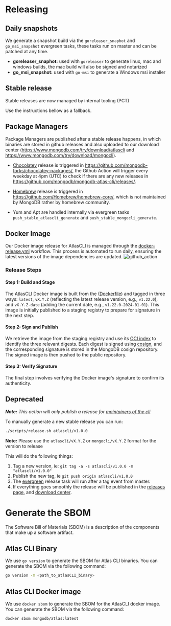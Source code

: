 # Releasing

## Daily snapshots

We generate a snapshot build via the `goreleaser_snaphot` and `go_msi_snapshot` evergreen tasks,
these tasks run on master and can be patched at any time.

- **goreleaser_snaphot:** used with `goreleaser` to generate linux, mac and windows builds, the mac build will also be signed and notarized
- **go_msi_snapshot:** used with `go-msi` to generate a Windows msi installer

## Stable release

Stable releases are now managed by internal tooling (PCT)

Use the instructions bellow as a fallback.

## Package Managers

Package Managers are published after a stable release happens, in which binaries are stored in github releases and also uploaded to our download center (https://www.mongodb.com/try/download/atlascli and https://www.mongodb.com/try/download/mongocli).

* [Chocolatey](http://chocolatey.org) release is triggered in https://github.com/mongodb-forks/chocolatey-packages/, the Github Action will trigger every weekday at 4pm (UTC) to check if there are any new releases in https://github.com/mongodb/mongodb-atlas-cli/releases/.

* [Homebrew](http://brew.sh/) release is triggered in https://github.com/Homebrew/homebrew-core/, which is not maintained by MongoDB rather by homebrew community.

* Yum and Apt are handled internally via evergreen tasks `push_stable_atlascli_generate` and `push_stable_mongocli_generate`.

## Docker Image
Our Docker image release for AtlasCLI is managed through the [docker-release.yml](.github/workflows/docker-release.yml)  workflow. This process is automated to run daily, ensuring the latest versions of the image dependencies are updated.
![github_action](https://github.com/mongodb/mongodb-atlas-cli/assets/5663078/fd54ccda-7794-4139-af92-dbde0c278e78)
### Release Steps
#### Step 1: Build and Stage
The AtlasCLI Docker image is built from the ([Dockerfile](Dockerfile)) and tagged in three ways: `latest`, `vX.Y.Z` (reflecting the latest release version, e.g., `v1.22.0`), and `vX.Y.Z-date` (adding the current date, e.g., `v1.22.0-2024-01-01`). This image is initially published to a staging registry to prepare for signature in the next step.

#### Step 2: Sign and Publish
We retrieve the image from the staging registry and use its [OCI index](https://github.com/opencontainers/image-spec/blob/main/image-index.md) to identify the three relevant digests. Each digest is signed using [cosign](https://github.com/sigstore/cosign), and the corresponding signature is stored in the MongoDB cosign repository. The signed image is then pushed to the public repository.

#### Step 3: Verify Signature
The final step involves verifying the Docker image's signature to confirm its authenticity.



## Deprecated
_**Note:** This action will only publish a release for [maintainers of the cli](https://github.com/orgs/mongodb/teams/mongocli)_

To manually generate a new stable release you can run:


```bash
./scripts/release.sh atlascli/v1.0.0
```

**Note:** Please use the `atlascli/vX.Y.Z` or `mongocli/vX.Y.Z` format for the version to release 

This will do the following things:
1. Tag a new version, ie: `git tag -a -s atlascli/v1.0.0 -m "atlascli/v1.0.0"`
2. Publish the new tag, ie `git push origin atlascli/v1.0.0`
3. The [evergreen](build/ci/release.yml) release task will run after a tag event from master.
4. If everything goes smoothly the release will be published in the [releases page](https://github.com/mongodb/mongodb-atlas-cli/releases), and [download center](https://www.mongodb.com/try/download/mongocli).


# Generate the SBOM
The Software Bill of Materials (SBOM) is a description of the components that make up a software artifact.

## Atlas CLI Binary
We use `go version` to generate the SBOM for Atlas CLI binaries. You can generate the SBOM via the following command:
```bash
go version -m <path_to_atlasCLI_binary>
```

## Atlas CLI Docker image
We use `docker sbom` to generate the SBOM for the AtlasCLI docker image. You can generate the SBOM via the following command:
```bash
docker sbom mongodb/atlas:latest
```
